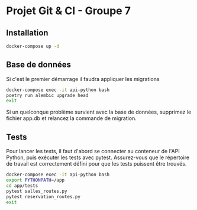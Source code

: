 # Projet Git & CI - Groupe 7

## Installation 

```bash
docker-compose up -d
```


## Base de données
Si c'est le premier démarrage il faudra appliquer les migrations
```bash
docker-compose exec -it api-python bash
poetry run alembic upgrade head
exit
```

Si un quelconque problème survient avec la base de données, supprimez le fichier app.db et relancez la commande de migration.

## Tests
Pour lancer les tests, il faut d'abord se connecter au conteneur de l'API Python, puis exécuter les tests avec pytest. Assurez-vous que le répertoire de travail est correctement défini pour que les tests puissent être trouvés.

```bash
docker-compose exec -it api-python bash
export PYTHONPATH=/app
cd app/tests
pytest salles_routes.py
pytest reservation_routes.py
exit
```


